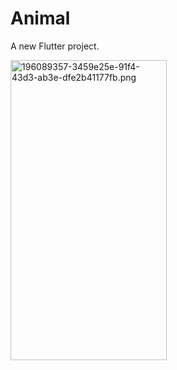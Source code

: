 # Animal

A new Flutter project.

<img align="left" src="https://user-images.githubusercontent.com/107684279/196089357-3459e25e-91f4-43d3-ab3e-dfe2b41177fb.png" alt="196089357-3459e25e-91f4-43d3-ab3e-dfe2b41177fb.png" width=250 height=480/>

